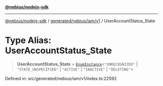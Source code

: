 [**@nebius/nodejs-sdk**](../../../../../README.md)

***

[@nebius/nodejs-sdk](../../../../../README.md) / [generated/nebius/iam/v1](../README.md) / UserAccountStatus\_State

# Type Alias: UserAccountStatus\_State

> **UserAccountStatus\_State** = [`EnumInstance`](../../../../../runtime/protos/enum/type-aliases/EnumInstance.md)\<`"UNRECOGNIZED"` \| `"STATE_UNSPECIFIED"` \| `"ACTIVE"` \| `"INACTIVE"` \| `"DELETING"`\>

Defined in: src/generated/nebius/iam/v1/index.ts:22592
